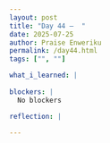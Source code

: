 ```yaml
---
layout: post
title: "Day 44 –  "
date: 2025-07-25
author: Praise Enweriku
permalink: /day44.html
tags: ["", ""]

what_i_learned: |
  
blockers: |
  No blockers

reflection: |
  
---
```

